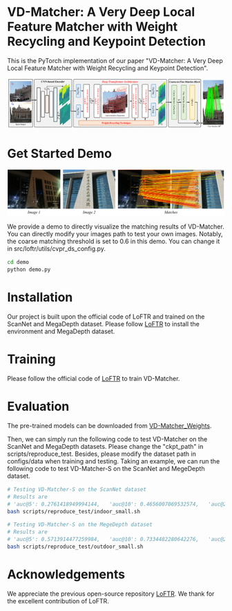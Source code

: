 # VD-Matcher: A Very Deep Local Feature Matcher with Weight Recycling and Keypoint Detection
This is the PyTorch implementation of our paper "VD-Matcher: A Very Deep Local Feature Matcher with Weight Recycling and Keypoint Detection".

![overall](https://github.com/mooncake199809/VD-Matcher/blob/main/imgs/Overall.png)


# Get Started Demo
![demo_img](https://github.com/mooncake199809/VD-Matcher/blob/main/imgs/Matches.png)

We provide a demo to directly visualize the matching results of VD-Matcher.
You can directly modify your images path to test your own images. Notably, the coarse matching threshold is set to 0.6 in this demo. You can change it in src/loftr/utils/cvpr_ds_config.py.
```bash
cd demo
python demo.py
```

# Installation
Our project is built upon the official code of LoFTR and trained on the ScanNet and MegaDepth dataset.
Please follow [LoFTR](https://github.com/zju3dv/LoFTR) to install the environment and MegaDepth dataset.

# Training
Please follow the official code of [LoFTR](https://github.com/zju3dv/LoFTR) to train VD-Matcher.

# Evaluation
The pre-trained models can be downloaded from [VD-Matcher_Weights](https://drive.google.com/drive/folders/1Ht5f7qe8x2wVg6EQmFR5puFehsUWHgzN).

Then, we can simply run the following code to test VD-Matcher on the ScanNet and MegaDepth datasets.
Please change the "ckpt_path" in scripts/reproduce_test.
Besides, please modify the dataset path in configs/data when training and testing.
Taking an example, we can run the following code to test VD-Matcher-S on the ScanNet and MegeDepth dataset.
```bash
# Testing VD-Matcher-S on the ScanNet dataset
# Results are
# 'auc@5': 0.2761418949994144,   'auc@10': 0.4656007069532574,   'auc@20': 0.6284919440707899
bash scripts/reproduce_test/indoor_small.sh
```
```bash
# Testing VD-Matcher-S on the MegeDepth dataset
# Results are
# 'auc@5': 0.5713914477259984,   'auc@10': 0.7334482280642276,   'auc@20': 0.8454705717469903
bash scripts/reproduce_test/outdoor_small.sh
```

# Acknowledgements
We appreciate the previous open-source repository [LoFTR](https://github.com/zju3dv/LoFTR).
We thank for the excellent contribution of LoFTR.

